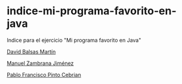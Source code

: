# indice-mi-programa-favorito-en-java
Indice para el ejercicio "Mi programa favorito en Java"

[David Balsas Martín](https://github.com/davidbalsasmartin/mi-programa-favorito-en-java)

[Manuel Zambrana Jiménez](https://github.com/manuelzambrana/mi-programa-favorito-en-java)

[Pablo Francisco Pinto Cebrian](https://github.com/pablopinto/mi-programa-favorito-en-java)
